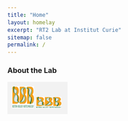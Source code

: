 ```yaml
---
title: "Home"
layout: homelay
excerpt: "RT2 Lab at Institut Curie"
sitemap: false
permalink: /
---
```


### About the Lab

<div style="display: flex; flex-direction: row;">
  
  <div style="flex-basis: 25%; background-color: #f2f2f2; padding: 10px;">
    <!-- Left section content goes here -->
    <img src="images/logo/bbb_logo_yl_xl_v1.jpg" alt="logo example 2" width="50" height="50">
    <img src="images/logo/bbb_logo_yl_xl_v1.jpg" alt="logo example 3" style="width:50%;height:50%">

  </div>
  
  <div style="flex-basis: 75%; padding: 10px;">
    <!-- Right section content goes here -->

  </div>
  
</div>
